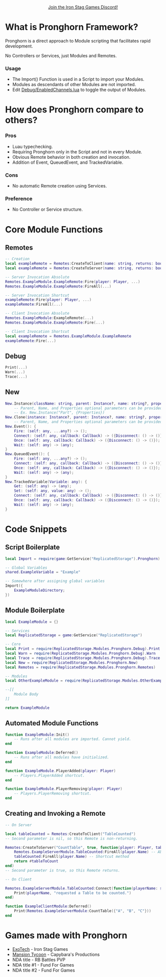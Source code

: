 <p align="center"><a href="https://discord.gg/n33vdDr">Join the Iron Stag Games Discord!</a></p>

# What is Pronghorn Framework?

Pronghorn is a direct approach to Module scripting that facilitates rapid development.

No Controllers or Services, just Modules and Remotes.

### Usage
- The Import() Function is used in a Script to import your Modules.
- Modules as descendants of other Modules are not imported.
- Edit [Debug/EnabledChannels.lua](Pronghorn/Debug/EnabledChannels.lua) to toggle the output of Modules.

# How does Pronghorn compare to others?

### Pros
- Luau typechecking.
- Requiring Pronghorn only in the Script and not in every Module.
- Obvious Remote behavior in both creation and invocation.
- Addition of Event, QueuedEvent, and TrackedVariable.

### Cons
- No automatic Remote creation using Services.

### Preference
- No Controller or Service structure.

# Core Module Functions

## Remotes
```lua
-- Creation
local exampleRemote = Remotes:CreateToClient(name: string, returns: boolean?): any
local exampleRemote = Remotes:CreateToServer(name: string, returns: boolean?, func: (any) -> (any)): any

-- Server Invocation Absolute
Remotes.ExampleModule.ExampleRemote:Fire(player: Player, ...)
Remotes.ExampleModule.ExampleRemote:FireAll(...)

-- Server Invocation Shortcut
exampleRemote:Fire(player: Player, ...)
exampleRemote:FireAll(...)

-- Client Invocation Absolute
Remotes.ExampleModule:ExampleRemote(...)
Remotes.ExampleModule.ExampleRemote:Fire(...)

-- Client Invocation Shortcut
local exampleRemote = Remotes.ExampleModule.ExampleRemote
exampleRemote:Fire(...)
```

## Debug
```lua
Print(...)
Warn(...)
Trace(...)
```

## New
```lua
New.Instance(className: string, parent: Instance?, name: string?, properties: {[string]: any}?): Instance
	-- Parent, Name, and Properties optional parameters can be provided in any combination and order.
	-- Ex. New.Instance("Part", {Properties})
New.Clone(instance: Instance?, parent: Instance?, name: string?, properties: {[string]: any}?): Instance
	-- Parent, Name, and Properties optional parameters can be provided in any combination and order.
New.Event(): {
	Fire: (self: any, ...any?) -> ();
	Connect: (self: any, callback: Callback) -> ({Disconnect: () -> ()});
	Once: (self: any, callback: Callback) -> ({Disconnect: () -> ()});
	Wait: (self: any) -> (any);
}
New.QueuedEvent(): {
	Fire: (self: any, ...any?) -> ();
	Connect: (self: any, callback: Callback) -> ({Disconnect: () -> ()});
	Once: (self: any, callback: Callback) -> ({Disconnect: () -> ()});
	Wait: (self: any) -> (any);
}
New.TrackedVariable(Variable: any): {
	Get: (self: any) -> (any);
	Set: (self: any, value: any) -> ();
	Connect: (self: any, callback: Callback) -> ({Disconnect: () -> ()});
	Once: (self: any, callback: Callback) -> ({Disconnect: () -> ()});
	Wait: (self: any) -> (any);
}
```

# Code Snippets

## Script Boilerplate
```lua
local Import = require(game:GetService("ReplicatedStorage").Pronghorn)

-- Global Variables
shared.ExampleVariable = "Example"

-- Somewhere after assigning global variables
Import({
	ExampleModuleDirectory;
})
```

## Module Boilerplate
```lua
local ExampleModule = {}

-- Services
local ReplicatedStorage = game:GetService("ReplicatedStorage")

-- Core
local Print = require(ReplicatedStorage.Modules.Pronghorn.Debug).Print
local Warn = require(ReplicatedStorage.Modules.Pronghorn.Debug).Warn
local Trace = require(ReplicatedStorage.Modules.Pronghorn.Debug).Trace
local New = require(ReplicatedStorage.Modules.Pronghorn.New)
local Remotes = require(ReplicatedStorage.Modules.Pronghorn.Remotes)

-- Modules
local OtherExampleModule = require(ReplicatedStorage.Modules.OtherExampleModule)

--[[
	Module Body
]]

return ExampleModule
```

## Automated Module Functions
```lua
function ExampleModule:Init()
	-- Runs after all modules are imported. Cannot yield.
end

function ExampleModule:Deferred()
	-- Runs after all modules have initialized.
end

function ExampleModule.PlayerAdded(player: Player)
	-- Players.PlayerAdded shortcut.
end

function ExampleModule.PlayerRemoving(player: Player)
	-- Players.PlayerRemoving shortcut.
end
```

## Creating and Invoking a Remote
```lua
-- On Server

local tableCounted = Remotes:CreateToClient("TableCounted")
-- Second parameter is nil, so this Remote is non-returning.

Remotes:CreateToServer("CountTable", true, function(player: Player, tableToCount: {any})
	Remotes.ExampleServerModule.TableCounted:FireAll(player.Name) -- Absolute method
	tableCounted:FireAll(player.Name) -- Shortcut method
	return #tableToCount
end)
-- Second parameter is true, so this Remote returns.
```
```lua
-- On Client

Remotes.ExampleServerModule.TableCounted:Connect(function(playerName: string)
	Print(playerName, "requested a Table to be counted.")
end)

function ExampleClientModule:Deferred()
	Print(Remotes.ExampleServerModule:CountTable({"A", "B", "C"}))
end
```

# Games made with Pronghorn

- [ExoTech](https://www.roblox.com/games/7634484468) - Iron Stag Games
- [Mansion Tycoon](https://www.roblox.com/games/12912731475) - Capybara's Productions
- NDA title - RB Battles PVP
- NDA title #1 - Fund For Games
- NDA title #2 - Fund For Games
